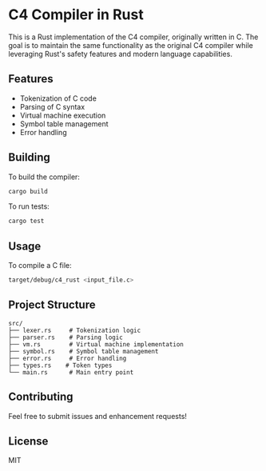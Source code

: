 # C4 Compiler in Rust

This is a Rust implementation of the C4 compiler, originally written in C. The goal is to maintain the same functionality as the original C4 compiler while leveraging Rust's safety features and modern language capabilities.

## Features

- Tokenization of C code
- Parsing of C syntax
- Virtual machine execution
- Symbol table management
- Error handling

## Building

To build the compiler:

```bash
cargo build
```

To run tests:

```bash
cargo test
```

## Usage

To compile a C file:

```bash
target/debug/c4_rust <input_file.c>
```

## Project Structure

```
src/
├── lexer.rs     # Tokenization logic
├── parser.rs    # Parsing logic
├── vm.rs        # Virtual machine implementation
├── symbol.rs    # Symbol table management
├── error.rs     # Error handling
├── types.rs    # Token types 
└── main.rs      # Main entry point
```

## Contributing

Feel free to submit issues and enhancement requests!

## License

MIT
